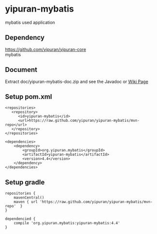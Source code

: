 # yipuran-mybatis
mybatis used application

## Dependency
https://github.com/yipuran/yipuran-core <br/>
mybatis

## Document
Extract doc/yipuran-mybatis-doc.zip and see the Javadoc
or [Wiki Page](../../wiki)

## Setup pom.xml
```
<repositories>
   <repository>
      <id>yipuran-mybatis</id>
      <url>https://raw.github.com/yipuran/yipuran-mybatis/mvn-repo</url>
   </repository>
</repositories>

<dependencies>
    <dependency>
        <groupId>org.yipuran.mybatis</groupId>
        <artifactId>yipuran-mybatis</artifactId>
        <version>4.4</version>
    </dependency>
</dependencies>
```


## Setup gradle
```
repositories {
    mavenCentral()
    maven { url 'https://raw.github.com/yipuran/yipuran-mybatis/mvn-repo'  }
}

dependencied {
    compile 'org.yipuran.mybatis:yipuran-mybatis:4.4'
}
```
